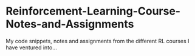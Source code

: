 # Reinforcement-Learning-Course-Notes-and-Assignments
My code snippets, notes and assignments from the different RL courses I have ventured into...

